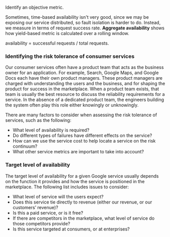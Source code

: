 Identify an objective metric.

Sometimes, time-based availability isn't very good, since we may be exposing our service distributed, so fault isolation is harder to do. Instead, we measure in terms of request success rate. **Aggregate availability** shows how yield-based metric is calculated over a rolling window.

availability = successful requests / total requests.

### Identifying the risk tolerance of consumer services

Our consumer services often have a product team that acts as the business owner for an application. For example, Search, Google Maps, and Google Docs each have their own product managers. These product managers are charged with understanding the users and the business, and for shaping the product for success in the marketplace. When a product team exists, that team is usually the best resource to discuss the reliability requirements for a service. In the absence of a dedicated product team, the engineers building the system often play this role either knowingly or unknowingly.

There are many factors to consider when assessing the risk tolerance of services, such as the following:

- What level of availability is required?
- Do different types of failures have different effects on the service?
- How can we use the service cost to help locate a service on the risk continuum?
- What other service metrics are important to take into account?

### Target level of availability

The target level of availability for a given Google service usually depends on the function it provides and how the service is positioned in the marketplace. The following list includes issues to consider:

- What level of service will the users expect?
- Does this service tie directly to revenue (either our revenue, or our customers’ revenue)?
- Is this a paid service, or is it free?
- If there are competitors in the marketplace, what level of service do those competitors provide?
- Is this service targeted at consumers, or at enterprises?